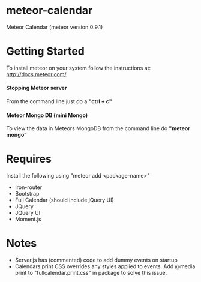 meteor-calendar
===============

Meteor Calendar (meteor version 0.9.1)

Getting Started
===============

To install meteor on your system follow the instructions at: http://docs.meteor.com/

#### Stopping Meteor server

From the command line just do a **"ctrl + c"**

#### Meteor Mongo DB (mini Mongo)

To view the data in Meteors MongoDB from the command line do **"meteor mongo"**


Requires
===============

Install the following using "meteor add \<package-name\>"

- Iron-router
- Bootstrap
- Full Calendar (should include jQuery UI)
- JQuery
- JQuery UI
- Moment.js

Notes
===============
- Server.js has (commented) code to add dummy events on startup
- Calendars print CSS overrides any styles applied to events. Add @media print to "fullcalendar.print.css" in package to solve this issue. 



